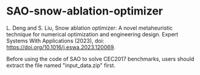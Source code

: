 # SAO-snow-ablation-optimizer
L. Deng and S. Liu, Snow ablation optimizer: A novel metaheuristic
technique for numerical optimization and engineering design. Expert Systems With Applications (2023), doi: https://doi.org/10.1016/j.eswa.2023.120069.

Before using the code of SAO to solve CEC2017 benchmarks, users should extract the file named "input_data.zip" first.
